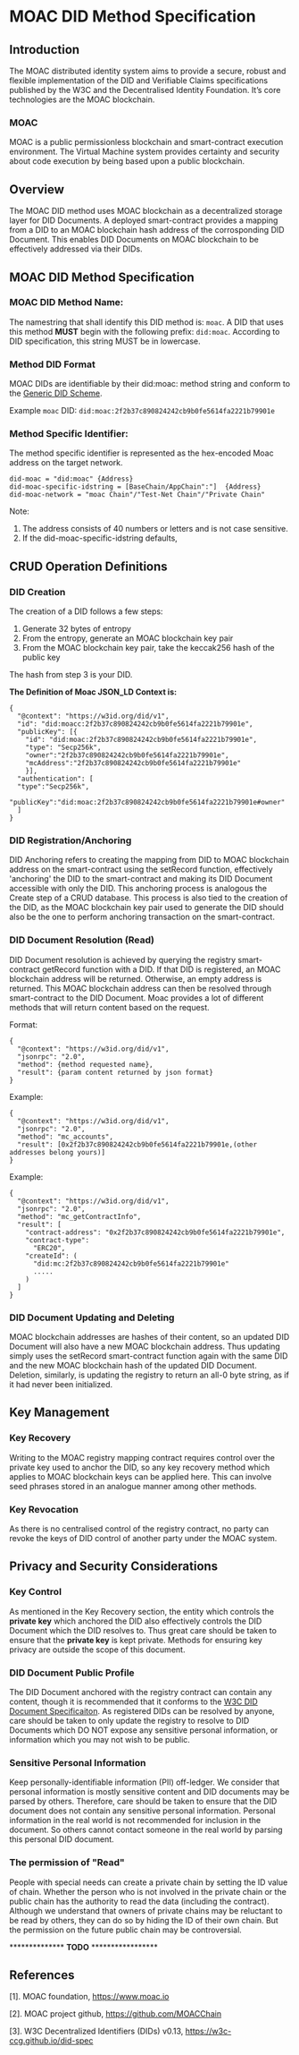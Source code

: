 # MOAC DID Method Specification

## Introduction
The MOAC distributed identity system aims to provide a secure, robust and flexible implementation of the DID and Verifiable Claims specifications published by the W3C and the Decentralised Identity Foundation. It’s core technologies are the MOAC blockchain.
### MOAC
MOAC is a public permissionless blockchain and smart-contract execution environment. The Virtual Machine system provides certainty and security about code execution by being based upon a public blockchain.
## Overview
The MOAC DID method uses MOAC blockchain as a decentralized storage layer for DID Documents. A deployed smart-contract provides a mapping from a DID to an MOAC blockchain hash address of the corrosponding DID Document. This enables DID Documents on MOAC blockchain to be effectively addressed via their DIDs. 

## MOAC DID Method Specification
### MOAC DID Method Name:
The namestring that shall identify this DID method is: `moac`.
A DID that uses this method **MUST** begin with the following prefix: `did:moac`. According to DID specification, this string MUST be in lowercase.
### Method DID Format
MOAC DIDs are identifiable by their did\:moac: method string and conform to the [Generic DID Scheme](https://w3c-ccg.github.io/did-spec/#the-generic-did-scheme).

Example `moac` DID:
`did:moac:2f2b37c890824242cb9b0fe5614fa2221b79901e`

### Method Specific Identifier:
The method specific identifier is represented as the hex-encoded Moac address on the target network.

    did-moac = "did:moac" {Address}
    did-moac-specific-idstring = [BaseChain/AppChain":"]  {Address}
    did-moac-network = "moac Chain"/"Test-Net Chain"/"Private Chain"
Note:
1. The address consists of 40 numbers or letters and is not case sensitive.
2. If the did-moac-specific-idstring defaults,
## CRUD Operation Definitions
### DID Creation
The creation of a DID follows a few steps:
1. Generate 32 bytes of entropy
2. From the entropy, generate an MOAC blockchain key pair
3. From the MOAC blockchain key pair, take the keccak256 hash of the public key

The hash from step 3 is your DID.

**The Definition of Moac JSON_LD Context is:**
```jsonld
{
  "@context": "https://w3id.org/did/v1",
  "id": "did:moacc:2f2b37c890824242cb9b0fe5614fa2221b79901e",
  "publicKey": [{
    "id": "did:moac:2f2b37c890824242cb9b0fe5614fa2221b79901e",
    "type": "Secp256k",
    "owner":"2f2b37c890824242cb9b0fe5614fa2221b79901e",
    "mcAddress":"2f2b37c890824242cb9b0fe5614fa2221b79901e"
    }],
  "authentication": [
  "type":"Secp256k",
  "publicKey":"did:moac:2f2b37c890824242cb9b0fe5614fa2221b79901e#owner"
  ]
}
```
### DID Registration/Anchoring
DID Anchoring refers to creating the mapping from DID to MOAC blockchain address on the smart-contract using the setRecord function, effectively 'anchoring' the DID to the smart-contract and making its DID Document accessible  with only the DID. This anchoring process is analogous the Create step of a CRUD database. This process is also tied to the creation of the DID, as the MOAC blockchain key pair used to generate the DID should also be the one to perform anchoring transaction on the smart-contract.

### DID Document Resolution (Read)
DID Document resolution is achieved by querying the registry smart-contract getRecord function with a DID. If that DID is registered, an MOAC blockchain address will be returned. Otherwise, an empty address is returned. This MOAC blockchain address can then be resolved through smart-contract to the DID Document. Moac provides a lot of different methods that will return content based on the request.

Format:
```jsonld
{
  "@context": "https://w3id.org/did/v1",
  "jsonrpc": "2.0",
  "method": {method requested name},
  "result": {param content returned by json format}
}
```
Example:
```jsonld
{
  "@context": "https://w3id.org/did/v1",
  "jsonrpc": "2.0",
  "method": "mc_accounts",
  "result": [0x2f2b37c890824242cb9b0fe5614fa2221b79901e,(other addresses belong yours)]
}
```
Example:
```jsonld
{
  "@context": "https://w3id.org/did/v1",
  "jsonrpc": "2.0",
  "method": "mc_getContractInfo",
  "result": [
    "contract-address": "0x2f2b37c890824242cb9b0fe5614fa2221b79901e",
    "contract-type":
      "ERC20",
    "createId": (
      "did:mc:2f2b37c890824242cb9b0fe5614fa2221b79901e"
      .....
    )
  ]
}
```

### DID Document Updating and Deleting
MOAC blockchain addresses are hashes of their content, so an updated DID Document will also have a new MOAC blockchain address. Thus updating simply uses the setRecord smart-contract function again with the same DID and the new MOAC blockchain hash of the updated DID Document. Deletion, similarly, is updating the registry to return an all-0 byte string, as if it had never been initialized.
## Key Management
### Key Recovery
Writing to the MOAC registry mapping contract requires control over the private key used to anchor the DID, so any key recovery method which applies to MOAC blockchain keys can be applied here. This can involve seed phrases stored in an analogue manner among other methods.
### Key Revocation
As there is no centralised control of the registry contract, no party can revoke the keys of DID control of another party under the MOAC system.

## Privacy and Security Considerations
### Key Control
As mentioned in the Key Recovery section, the entity which controls the **private key** which anchored the DID also effectively controls the DID Document which the DID resolves to. Thus great care should be taken to ensure that the **private key** is kept private. Methods for ensuring key privacy are outside the scope of this document.

### DID Document Public Profile
The DID Document anchored with the registry contract can contain any content, though it is recommended that it conforms to the [W3C DID Document Specificaiton](https://w3c-ccg.github.io/did-spec/#did-documents). As registered DIDs can be resolved by anyone, care should be taken to only update the registry to resolve to DID Documents which DO NOT expose any sensitive personal information, or information which you may not wish to be public.

### Sensitive Personal Information
Keep personally-identifiable information (PII) off-ledger. We consider that personal information is mostly sensitive content and DID documents may be parsed by others. Therefore, care should be taken to ensure that the DID document does not contain any sensitive personal information. Personal information in the real world is not recommended for inclusion in the document. So others cannot contact someone in the real world by parsing this personal DID document. 

### The permission of "Read"
People with special needs can create a private chain by setting the ID value of chain. Whether the person who is not involved in the private chain or the public chain has the authority to read the data (including the contract). Although we understand that owners of private chains may be reluctant to be read by others, they can do so by hiding the ID of their own chain. But the permission on the future public chain may be controversial.

************** **TODO** *****************
## References
[1]. MOAC foundation, https://www.moac.io

[2]. MOAC project github, https://github.com/MOACChain

[3]. W3C Decentralized Identifiers (DIDs) v0.13, https://w3c-ccg.github.io/did-spec
